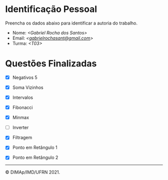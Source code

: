 ﻿# Identificação Pessoal

Preencha os dados abaixo para identificar a autoria do trabalho.

- Nome: *\<Gabriel Rocha dos Santos>*
- Email: *\<gabrielrochasant@gmail.com>*
- Turma: *\<T03>*

# Questões Finalizadas

- [x] Negativos 5
- [x] Soma Vizinhos
- [x] Intervalos
- [x] Fibonacci
- [x] Minmax
- [ ] Inverter
- [x] Filtragem
- [x] Ponto em Retângulo 1
- [x] Ponto em Retângulo 2


--------
&copy; DIMAp/IMD/UFRN 2021.
